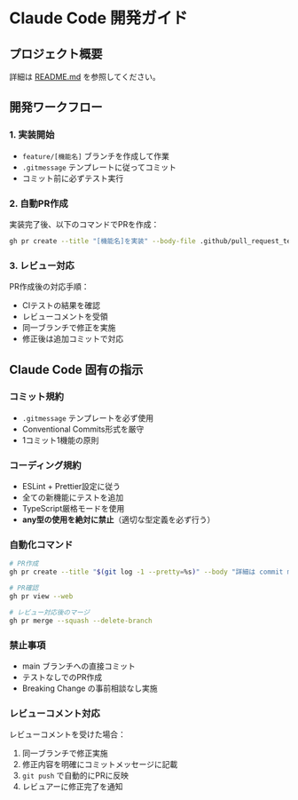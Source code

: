 # Claude Code 開発ガイド

## プロジェクト概要
詳細は [README.md](./README.md) を参照してください。

## 開発ワークフロー

### 1. 実装開始
- `feature/[機能名]` ブランチを作成して作業
- `.gitmessage` テンプレートに従ってコミット
- コミット前に必ずテスト実行

### 2. 自動PR作成
実装完了後、以下のコマンドでPRを作成：
```bash
gh pr create --title "[機能名]を実装" --body-file .github/pull_request_template.md --reviewer [レビュアー名]
```

### 3. レビュー対応
PR作成後の対応手順：
- CIテストの結果を確認
- レビューコメントを受領
- 同一ブランチで修正を実施
- 修正後は追加コミットで対応

## Claude Code 固有の指示

### コミット規約
- `.gitmessage` テンプレートを必ず使用
- Conventional Commits形式を厳守
- 1コミット1機能の原則

### コーディング規約
- ESLint + Prettier設定に従う
- 全ての新機能にテストを追加
- TypeScript厳格モードを使用
- **any型の使用を絶対に禁止**（適切な型定義を必ず行う）

### 自動化コマンド
```bash
# PR作成
gh pr create --title "$(git log -1 --pretty=%s)" --body "詳細は commit message を参照"

# PR確認
gh pr view --web

# レビュー対応後のマージ
gh pr merge --squash --delete-branch
```

### 禁止事項
- main ブランチへの直接コミット
- テストなしでのPR作成
- Breaking Change の事前相談なし実施

### レビューコメント対応
レビューコメントを受けた場合：
1. 同一ブランチで修正実施
2. 修正内容を明確にコミットメッセージに記載
3. `git push` で自動的にPRに反映
4. レビュアーに修正完了を通知